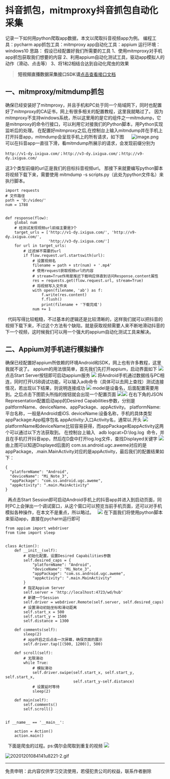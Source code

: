 # 抖音抓包，mitmproxy抖音抓包自动化采集



记录一下如何用python爬取app数据，本文以爬取抖音视频app为例。
编程工具：pycharm
app抓包工具：mitmproxy
app自动化工具：appium
运行环境：windows10
思路：
假设已经配置好我们所需要的工具
1、使用mitmproxy对手机app抓包获取我们想要的内容
2、利用appium自动化测试工具，驱动app模拟人的动作（滑动、点击等）
3、将1和2相结合达到自动化爬虫的效果


>**短视频直播数据采集接口SDK请**[点击查看接口文档](https://docs.qq.com/doc/DU3RKUFVFdVhQbXlR) 


## 一、mitmproxy/mitmdump抓包

确保已经安装好了mitmproxy，并且手机和PC处于同一个局域网下，同时也配置好了mitmproxy的CA证书，网上有很多相关的配置教程，这里我就略过了。
因为mitmproxy不支持windows系统，所以这里用的是它的组件之一mitmdump，它是mitmproxy的命令行接口，可以利用它对接我们的Python脚本，用Python实现监听后的处理。
在配置好mitmproxy之后,在控制台上输入mitmdump并在手机上打开抖音app，mitmdump会呈现手机上的所有请求，如下图
     ![image.png](https://cdn.nlark.com/yuque/0/2020/png/97322/1606783086181-c999aa8c-aa4b-4940-81f5-36f975a1a345.png#align=left&display=inline&height=302&name=image.png&originHeight=604&originWidth=2654&size=187948&status=done&style=none&width=1327)
 
可以在抖音app一直往下滑，看mitmdump所展示的请求，会发现前缀分别为

```
http://v1-dy.ixigua.com/；http://v3-dy.ixigua.com/；http://v9-dy.ixigua.com/
```
这3个类型前缀的url正是我们的目标抖音视频url。
那接下来就要编写python脚本将视频下载下来，需要使用 mitmdump -s scripts.py（此处为python文件名）来执行脚本。
```
import requests
# 文件路径
path = 'D:/video/'
num = 1788
 
 
def response(flow):
    global num
    # 经测试发现视频url前缀主要是3个
    target_urls = ['http://v1-dy.ixigua.com/', 'http://v9-dy.ixigua.com/',
                   'http://v3-dy.ixigua.com/']
    for url in target_urls:
        # 过滤掉不需要的url
        if flow.request.url.startswith(url):
            # 设置视频名
            filename = path + str(num) + '.mp4'
            # 使用request获取视频url的内容
            # stream=True作用是推迟下载响应体直到访问Response.content属性
            res = requests.get(flow.request.url, stream=True)
            # 将视频写入文件夹
            with open(filename, 'ab') as f:
                f.write(res.content)
                f.flush()
                print(filename + '下载完成')
            num += 1
```
 
代码写得比较粗糙，不过基本的逻辑还是比较清晰的，这样我们就可以把抖音的视频下载下来，不过这个方法有个缺陷，就是获取视频需要人来不断地滑动抖音的下一个视频，这时候我们可以用一个强大的appium自动化测试工具来解决。
 

## 二、Appium对手机进行模拟操作

确保已经配置好appium所依赖的环境Android和SDK，网上也有许多教程，这里我就不说了。
appium的用法很简单，首先我们先打开appium，启动界面如下
![](https://cdn.nlark.com/yuque/0/2020/png/97322/1606783057792-8e12704f-1786-45da-981b-9952b3c96fae.png#align=left&display=inline&height=591&originHeight=591&originWidth=634&size=0&status=done&style=none&width=634)
点击Start Server按钮即可启动appium服务
![](https://cdn.nlark.com/yuque/0/2020/png/97322/1606783057799-86af02aa-a8ba-4f2f-95cd-d19fd0e7e7b9.png#align=left&display=inline&height=594&originHeight=594&originWidth=638&size=0&status=done&style=none&width=638)
将Android手机通过数据线与PC相连，同时打开USB调试功能，可以输入adb命令（具体可以去网上查找）测试连接情况，若出现以下结果，则说明连接成功
![](https://cdn.nlark.com/yuque/0/2020/png/97322/1606783057780-f916d9a4-5e60-4561-a8ef-7d2ac884797f.png#align=left&display=inline&height=43&originHeight=43&originWidth=755&size=0&status=done&style=none&width=755)
model是设备名，后面配置需要用到。之后点击下图箭头所指的按钮就会出现一个配置页面
![](https://cdn.nlark.com/yuque/0/2020/png/97322/1606783057762-e73fb508-61ab-405b-8008-684420409ea7.png#align=left&display=inline&height=594&originHeight=594&originWidth=638&size=0&status=done&style=none&width=638)![](https://cdn.nlark.com/yuque/0/2020/png/97322/1606783057813-2925fcfc-b7f9-4cb2-9aec-c5e238d05022.png#align=left&display=inline&height=563&originHeight=563&originWidth=1065&size=0&status=done&style=none&width=1065)
在右下角的JSON Representation配置启动app的Desired Capabilities参数，分别是paltformName、deviceName、appPackage、appActivity。
platformName:平台名称，一般是Android或iOS.
deviceName:设备名称，手机的具体类型
appPackage:App程序包名
appActivity:入口Activity名，通常以.开头
![](https://cdn.nlark.com/yuque/0/2020/png/97322/1606783057807-254dbe2b-0245-47af-b117-66273d96d82a.png#align=left&display=inline&height=565&originHeight=565&originWidth=1067&size=0&status=done&style=none&width=1067)
platformName和deviceName比较容易获得，而appPackage和appActivity这两个可以通过以下方法获取到。
在控制台上输入   adb logcat>D:\log.log  命令，并且在手机打开抖音app，然后在D盘中打开log.log文件，查找Displayed关键字
![](https://cdn.nlark.com/yuque/0/2020/png/97322/1606783057873-d1796a55-479b-43ed-baee-857351385233.png#align=left&display=inline&height=537&originHeight=537&originWidth=1136&size=0&status=done&style=none&width=1136)
由上图可以知道Displayed后面的 com.ss.android.ugc.aweme对应的是appPackage，.main.MainActivity对应的是appActivity，最后我们的配置结果如下：
 

```
{
  "platformName": "Android",
  "deviceName": "Mi_Note_3",
  "appPackage": "com.ss.android.ugc.aweme",
  "appActivity": ".main.MainActivity"
}
```

 
再点击Start Session即可启动Android手机上的抖音app并进入到启动页面，同时PC上会弹出一个调试窗口，从这个窗口可以预览当前手机页面，还可以对手机模拟各种操作，在本文不是重点，所以略过。
 
![](https://cdn.nlark.com/yuque/0/2020/png/97322/1606783057830-c8fa7f74-699b-4219-b475-c59c920f56ac.png#align=left&display=inline&height=562&originHeight=562&originWidth=1060&size=0&status=done&style=none&width=1060)
在下面我们将使用python脚本来驱动app，直接在pycharm运行即可

```
from appium import webdriver
from time import sleep
 
 
class Action():
    def __init__(self):
        # 初始化配置，设置Desired Capabilities参数
        self.desired_caps = {
            "platformName": "Android",
            "deviceName": "Mi_Note_3",
            "appPackage": "com.ss.android.ugc.aweme",
            "appActivity": ".main.MainActivity"
        }
        # 指定Appium Server
        self.server = 'http://localhost:4723/wd/hub'
        # 新建一个Session
        self.driver = webdriver.Remote(self.server, self.desired_caps)
        # 设置滑动初始坐标和滑动距离
        self.start_x = 500
        self.start_y = 1500
        self.distance = 1300
 
    def comments(self):
        sleep(2)
        # app开启之后点击一次屏幕，确保页面的展示
        self.driver.tap([(500, 1200)], 500)
 
    def scroll(self):
        # 无限滑动
        while True:
            # 模拟滑动
            self.driver.swipe(self.start_x, self.start_y, self.start_x, 
                              self.start_y-self.distance)
            # 设置延时等待
            sleep(2)
 
    def main(self):
        self.comments()
        self.scroll()
 
 
if __name__ == '__main__':
 
    action = Action()
    action.main()
```

 
下面是爬虫的过程。ps:偶尔会爬取到重复的视频
![](https://cdn.nlark.com/yuque/0/2020/gif/97322/1606783057837-a42d5f32-15c1-4a4d-8ee5-69ae700b3580.gif#align=left&display=inline&height=500&originHeight=500&originWidth=284&size=0&status=done&style=none&width=284)




![20201201084141u8221-2.gif](https://cdn.nlark.com/yuque/0/2020/gif/97322/1606783430346-24bbc33f-b15f-4a16-9a74-85aadd144cf3.gif#align=left&display=inline&height=428&name=20201201084141u8221-2.gif&originHeight=428&originWidth=1121&size=2688898&status=done&style=none&width=1121)





___________________
免责申明：此内容仅供学习交流使用，若侵犯贵公司的权益，联系作者删除
